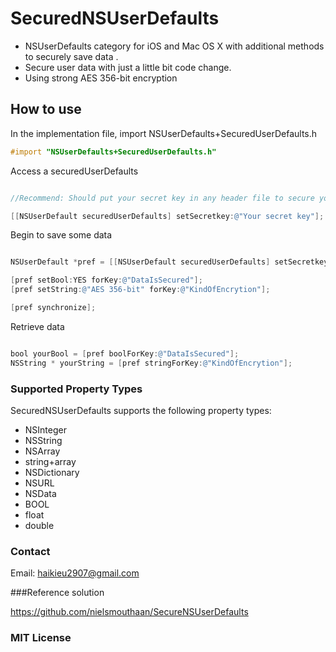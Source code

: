 SecuredNSUserDefaults 
=====================

* NSUserDefaults category for iOS and Mac OS X with additional methods to securely save data . 
* Secure user data with just a little bit code change. 
* Using strong AES 356-bit encryption

## How to use

In the implementation file, import NSUserDefaults+SecuredUserDefaults.h

```objective-c
#import "NSUserDefaults+SecuredUserDefaults.h"
```
Access a securedUserDefaults

```objective-c

//Recommend: Should put your secret key in any header file to secure your key.

[[NSUserDefault securedUserDefaults] setSecretkey:@"Your secret key"];

```

Begin to save some data

```objective-c

NSUserDefault *pref = [[NSUserDefault securedUserDefaults] setSecretkey:@"Your secret key"];

[pref setBool:YES forKey:@"DataIsSecured"];
[pref setString:@"AES 356-bit" forKey:@"KindOfEncrytion"];

[pref synchronize];

```
Retrieve data

```objective-c

bool yourBool = [pref boolForKey:@"DataIsSecured"];
NSString * yourString = [pref stringForKey:@"KindOfEncrytion"];

```

### Supported Property Types

SecuredNSUserDefaults supports the following property types:

 * NSInteger
 * NSString
 * NSArray
 * string+array
 * NSDictionary
 * NSURL
 * NSData
 * BOOL
 * float
 * double

### Contact

Email: haikieu2907@gmail.com

###Reference solution

https://github.com/nielsmouthaan/SecureNSUserDefaults

### MIT License
